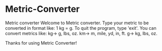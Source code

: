 # Metric-Converter
Metric converter Welcome to Metric converter.
Type your metric to be converted in format like: 1 kg = g.
To quit the program, type 'exit'. You can convert metrics like:
kg-> g, lbs, oz.
km-> m, mile, yd, in, ft.
g-> kg, lbs, oz.

Thanks for using Metric Converter!
